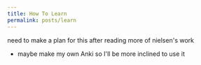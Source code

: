 ```yaml
---
title: How To Learn 
permalink: posts/learn
---
```


need to make a plan for this after reading more of nielsen's work
- maybe make my own Anki so I'll be more inclined to use it